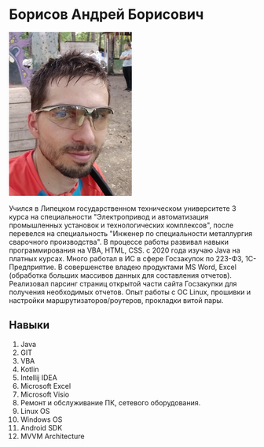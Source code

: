 # Борисов Андрей Борисович

![Фото](/img/me.jpg "Это я!")

Учился в Липецком государственном техническом университете 3 курса на специальности "Электропривод и автоматизация промышленных установок и технологических комплексов", после перевелся на специальность "Инженер по специальности металлургия сварочного производства". В процессе работы развивал навыки программирования на VBA, HTML, CSS. c 2020 года изучаю Java на платных курсах. Много работал в ИС в сфере Госзакупок по 223-ФЗ, 1С-Предприятие. В совершенстве владею продуктами MS Word, Excel (обработка больших массивов данных для составления отчетов). Реализовал парсинг страниц открытой части сайта Госзакупки для получения необходимых отчетов. Опыт работы с OC Linux, прошивки и настройки маршрутизаторов/роутеров, прокладки витой пары.

## Навыки
1. Java
2. GIT
3. VBA
4. Kotlin
5. Intellij IDEA
6. Microsoft Excel
7. Microsoft Visio
8. Ремонт и обслуживание ПК, сетевого оборудования.
9. Linux OS
10. Windows OS
11. Android SDK
12. MVVM Architecture



